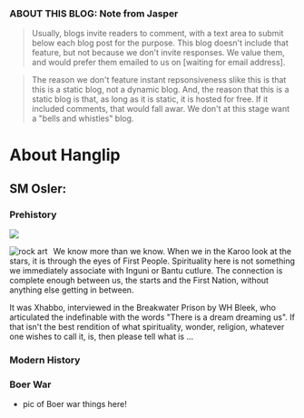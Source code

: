 ### ABOUT THIS BLOG: Note from Jasper

>Usually, blogs invite readers to comment, with a text area to submit below each blog post for the purpose.  This blog doesn't include that feature, but not because we don't invite responses. We value them, and would prefer them emailed to us on [waiting for email address].

>The reason we don't feature instant repsonsiveness slike this is that this is a static blog, not a dynamic blog. And, the reason that this is a static blog is that, as long as it is static, it is hosted for free. If it included comments, that would fall awar. We don't at this stage want a "bells and whistles" blog.

# About Hanglip

## SM Osler:

### Prehistory

![](HanglipRockart_01.jpg)

<img src="HanglipRockart_1.jpg"
     alt="rock art"
     style="float: left; margin-right: 10px;" />


We know more than we know. When we in the Karoo look at the stars, it is through the eyes of First People. Spirituality here is not something we immediately associate with Inguni or Bantu cutlure. The connection is complete enough between us, the starts and the First Nation, without anything else getting in between.  

It was Xhabbo, interviewed in the Breakwater Prison by WH Bleek, who articulated the indefinable with the words "There is a dream dreaming us". If that isn't the best rendition of what spirituality, wonder, religion, whatever one wishes to call it, is, then please tell what is ...


### Modern History

### Boer War

- pic of Boer war things here!